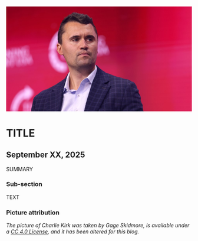 ![blogpic](pics/CharlieKirk.jpg)
# TITLE
## September XX, 2025

SUMMARY

### Sub-section

TEXT

### Picture attribution
_The picture of Charlie Kirk was taken by Gage Skidmore, is available
under a [CC 4.0
License](https://creativecommons.org/licenses/by-sa/4.0/deed.en), and it
has been altered for this blog._

